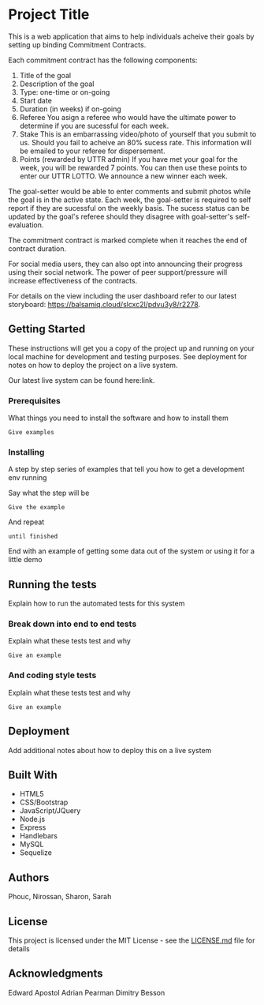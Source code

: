 # Project Title

This is a web application that aims to help individuals acheive their goals by setting up binding Commitment Contracts.

Each commitment contract has the following components:
  1. Title of the goal
  2. Description of the goal
  3. Type: one-time or on-going
  4. Start date
  5. Duration (in weeks) if on-going
  6. Referee
     You asign a referee who would have the ultimate power to determine if you are sucessful for each week.
  7. Stake
     This is an embarrassing video/photo of yourself that you submit to us. Should you fail to acheive an 80% sucess rate. This information will be emailed to your referee for dispersement.
  8. Points (rewarded by UTTR admin)
     If you have met your goal for the week, you will be rewarded 7 points. You can then use these points to enter our UTTR LOTTO. We announce a new winner each week.

The goal-setter would be able to enter comments and submit photos while the goal is in the active state. Each week, the goal-setter is required to self report if they are sucessful on the weekly basis. The sucess status can be updated by the goal's referee should they disagree with goal-setter's self-evaluation.

The commitment contract is marked complete when it reaches the end of contract duration.

For social media users, they can also opt into announcing their progress using their social network. The power of peer support/pressure will increase effectiveness of the contracts.

For details on the view including the user dashboard refer to our latest storyboard: https://balsamiq.cloud/slcxc2l/pdvu3y8/r2278.

## Getting Started

These instructions will get you a copy of the project up and running on your local machine for development and testing purposes. See deployment for notes on how to deploy the project on a live system.

Our latest live system can be found here:link.

### Prerequisites

What things you need to install the software and how to install them

```
Give examples
```

### Installing

A step by step series of examples that tell you how to get a development env running

Say what the step will be

```
Give the example
```

And repeat

```
until finished
```

End with an example of getting some data out of the system or using it for a little demo

## Running the tests

Explain how to run the automated tests for this system

### Break down into end to end tests

Explain what these tests test and why

```
Give an example
```

### And coding style tests

Explain what these tests test and why

```
Give an example
```

## Deployment

Add additional notes about how to deploy this on a live system

## Built With
* HTML5
* CSS/Bootstrap
* JavaScript/JQuery
* Node.js
* Express
* Handlebars
* MySQL
* Sequelize




## Authors

Phouc, Nirossan, Sharon, Sarah

## License

This project is licensed under the MIT License - see the [LICENSE.md](LICENSE.md) file for details

## Acknowledgments
Edward Apostol 
Adrian Pearman 
Dimitry Besson 
